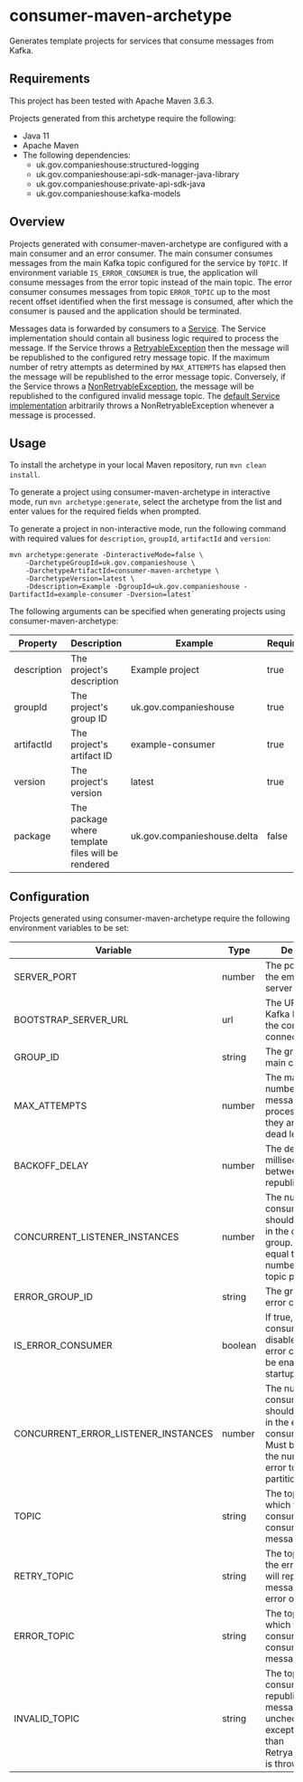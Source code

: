 # consumer-maven-archetype

Generates template projects for services that consume messages from Kafka.

## Requirements

This project has been tested with Apache Maven 3.6.3.

Projects generated from this archetype require the following:

* Java 11
* Apache Maven
* The following dependencies:
  * uk.gov.companieshouse:structured-logging
  * uk.gov.companieshouse:api-sdk-manager-java-library
  * uk.gov.companieshouse:private-api-sdk-java
  * uk.gov.companieshouse:kafka-models

## Overview

Projects generated with consumer-maven-archetype are configured with a main consumer and an error consumer. The main
consumer consumes messages from the main Kafka topic configured for the service by `TOPIC`. If environment variable
`IS_ERROR_CONSUMER` is true, the application will consume messages from the error topic instead of the main topic.
The error consumer consumes messages from topic `ERROR_TOPIC` up to the most recent offset identified when the first
message is consumed, after which the consumer is paused and the application should be terminated.  

Messages data is forwarded by consumers to a
[Service](src/main/resources/archetype-resources/src/main/java/Service.java). The Service implementation should contain
all business logic required to process the message. If the Service throws a
[RetryableException](src/main/resources/archetype-resources/src/main/java/RetryableException.java) then the message
will be republished to the configured retry message topic. If the maximum number of retry attempts as  determined by
`MAX_ATTEMPTS` has elapsed then the message will be republished to the error message topic. Conversely, if the Service
throws a [NonRetryableException](src/main/resources/archetype-resources/src/main/java/NonRetryableException.java), 
the message will be republished to the configured invalid message topic. The
[default Service implementation](src/main/resources/archetype-resources/src/main/java/NullService.java) arbitrarily
throws a NonRetryableException whenever a message is processed.

## Usage

To install the archetype in your local Maven repository, run `mvn clean install`.

To generate a project using consumer-maven-archetype in interactive mode, run `mvn archetype:generate`, select the
archetype from the list and enter values for the required fields when prompted.

To generate a project in non-interactive mode, run the following command with required values for `description`,
`groupId`, `artifactId` and `version`:

```
mvn archetype:generate -DinteractiveMode=false \
    -DarchetypeGroupId=uk.gov.companieshouse \
    -DarchetypeArtifactId=consumer-maven-archetype \
    -DarchetypeVersion=latest \
    -Ddescription=Example -DgroupId=uk.gov.companieshouse -DartifactId=example-consumer -Dversion=latest`
```

The following arguments can be specified when generating projects using consumer-maven-archetype:

|Property|Description|Example|Required|
|--------|-----------|-------|--------|
|description|The project's description|Example project|true|
|groupId|The project's group ID|uk.gov.companieshouse|true|
|artifactId|The project's artifact ID|example-consumer|true|
|version|The project's version|latest|true|
|package|The package where template files will be rendered|uk.gov.companieshouse.delta|false|

## Configuration

Projects generated using consumer-maven-archetype require the following environment variables to be set:

|Variable|Type|Description|Example|
|--------|----|-----------|-------|
|SERVER_PORT|number|The port on which the embedded web server will run|8080|
|BOOTSTRAP_SERVER_URL|url|The URLs of the Kafka brokers that the consumers will connect to|localhost:9092|
|GROUP_ID|string|The group ID of the main consumer|echo-consumer|
|MAX_ATTEMPTS|number|The maximum number of times messages will be processed before they are sent to the dead letter topic|5|
|BACKOFF_DELAY|number|The delay in milliseconds between message republish attempts|100|
|CONCURRENT_LISTENER_INSTANCES|number|The number of consumers that should participate in the consumer group. Must be equal to the number of main topic partitions.|10|
|ERROR_GROUP_ID|string|The group ID of the error consumer|echo-error-consumer|
|IS_ERROR_CONSUMER|boolean|If true, the main consumer will be disabled and the error consumer will be enabled at startup.|false|
|CONCURRENT_ERROR_LISTENER_INSTANCES|number|The number of consumers that should participate in the error consumer group. Must be equal to the number of error topic partitions.|1|
|TOPIC|string|The topic from which the main consumer will consume messages.|echo|
|RETRY_TOPIC|string|The topic to which the error consumer will republish messages if an error occurs.|echo-echo-consumer-retry|
|ERROR_TOPIC|string|The topic from which the error consumer will consume messages.|echo-error-consumer-error|
|INVALID_TOPIC|string|The topic to which consumers will republish messages if any unchecked exception other than RetryableException is thrown|echo-error-consumer-invalid|
